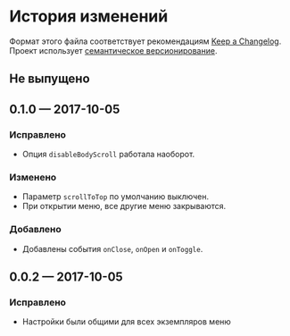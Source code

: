 # История изменений

Формат этого файла соответствует рекомендациям
[Keep a Changelog](http://keepachangelog.com/en/1.0.0/). Проект использует
[семантическое версионирование](http://semver.org/spec/v2.0.0.html).

## Не выпущено


## 0.1.0 — 2017-10-05

### Исправлено

- Опция `disableBodyScroll` работала наоборот.

### Изменено

- Параметр `scrollToTop` по умолчанию выключен.
- При открытии меню, все другие меню закрываются.

### Добавлено

- Добавлены события `onClose`, `onOpen` и `onToggle`.


## 0.0.2 — 2017-10-05

### Исправлено

- Настройки были общими для всех экземпляров меню

